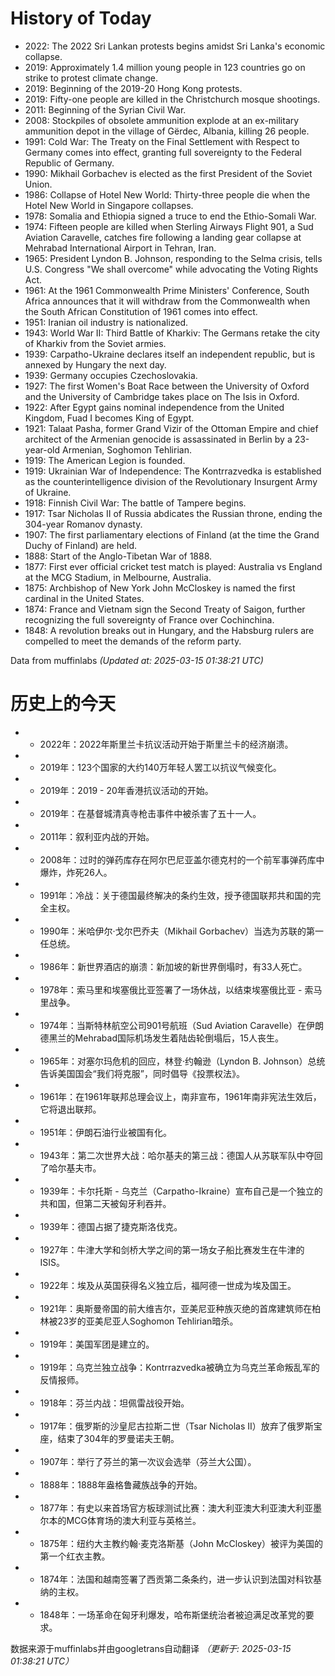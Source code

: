 # History of Today 

- 2022: The 2022 Sri Lankan protests begins amidst Sri Lanka's economic collapse.
- 2019: Approximately 1.4 million young people in 123 countries go on strike to protest climate change.
- 2019: Beginning of the 2019-20 Hong Kong protests.
- 2019: Fifty-one people are killed in the Christchurch mosque shootings.
- 2011: Beginning of the Syrian Civil War.
- 2008: Stockpiles of obsolete ammunition explode at an ex-military ammunition depot in the village of Gërdec, Albania, killing 26 people.
- 1991: Cold War: The Treaty on the Final Settlement with Respect to Germany comes into effect, granting full sovereignty to the Federal Republic of Germany.
- 1990: Mikhail Gorbachev is elected as the first President of the Soviet Union.
- 1986: Collapse of Hotel New World: Thirty-three people die when the Hotel New World in Singapore collapses.
- 1978: Somalia and Ethiopia signed a truce to end the Ethio-Somali War.
- 1974: Fifteen people are killed when Sterling Airways Flight 901, a Sud Aviation Caravelle, catches fire following a landing gear collapse at Mehrabad International Airport in Tehran, Iran.
- 1965: President Lyndon B. Johnson, responding to the Selma crisis, tells U.S. Congress "We shall overcome" while advocating the Voting Rights Act.
- 1961: At the 1961 Commonwealth Prime Ministers' Conference, South Africa announces that it will withdraw from the Commonwealth when the South African Constitution of 1961 comes into effect.
- 1951: Iranian oil industry is nationalized.
- 1943: World War II: Third Battle of Kharkiv: The Germans retake the city of Kharkiv from the Soviet armies.
- 1939: Carpatho-Ukraine declares itself an independent republic, but is annexed by Hungary the next day.
- 1939: Germany occupies Czechoslovakia.
- 1927: The first Women's Boat Race between the University of Oxford and the University of Cambridge takes place on The Isis in Oxford.
- 1922: After Egypt gains nominal independence from the United Kingdom, Fuad I becomes King of Egypt.
- 1921: Talaat Pasha, former Grand Vizir of the Ottoman Empire and chief architect of the Armenian genocide is assassinated in Berlin by a 23-year-old Armenian, Soghomon Tehlirian.
- 1919: The American Legion is founded.
- 1919: Ukrainian War of Independence: The Kontrrazvedka is established as the counterintelligence division of the Revolutionary Insurgent Army of Ukraine.
- 1918: Finnish Civil War: The battle of Tampere begins.
- 1917: Tsar Nicholas II of Russia abdicates the Russian throne, ending the 304-year Romanov dynasty.
- 1907: The first parliamentary elections of Finland (at the time the Grand Duchy of Finland) are held.
- 1888: Start of the Anglo-Tibetan War of 1888.
- 1877: First ever official cricket test match is played: Australia vs England at the MCG Stadium, in Melbourne, Australia.
- 1875: Archbishop of New York John McCloskey is named the first cardinal in the United States.
- 1874: France and Vietnam sign the Second Treaty of Saigon, further recognizing the full sovereignty of France over Cochinchina.
- 1848: A revolution breaks out in Hungary, and the Habsburg rulers are compelled to meet the demands of the reform party.

Data from muffinlabs
*(Updated at: 2025-03-15 01:38:21 UTC)*

# 历史上的今天 

- -  2022年：2022年斯里兰卡抗议活动开始于斯里兰卡的经济崩溃。
- -  2019年：123个国家的大约140万年轻人罢工以抗议气候变化。
- -  2019年：2019  -  20年香港抗议活动的开始。
- -  2019年：在基督城清真寺枪击事件中被杀害了五十一人。
- -  2011年：叙利亚内战的开始。
- -  2008年：过时的弹药库存在阿尔巴尼亚盖尔德克村的一个前军事弹药库中爆炸，炸死26人。
- -  1991年：冷战：关于德国最终解决的条约生效，授予德国联邦共和国的完全主权。
- -  1990年：米哈伊尔·戈尔巴乔夫（Mikhail Gorbachev）当选为苏联的第一任总统。
- -  1986年：新世界酒店的崩溃：新加坡的新世界倒塌时，有33人死亡。
- -  1978年：索马里和埃塞俄比亚签署了一场休战，以结束埃塞俄比亚 - 索马里战争。
- -  1974年：当斯特林航空公司901号航班（Sud Aviation Caravelle）在伊朗德黑兰的Mehrabad国际机场发生着陆齿轮倒塌后，15人丧生。
- -  1965年：对塞尔玛危机的回应，林登·约翰逊（Lyndon B. Johnson）总统告诉美国国会“我们将克服”，同时倡导《投票权法》。
- -  1961年：在1961年联邦总理会议上，南非宣布，1961年南非宪法生效后，它将退出联邦。
- -  1951年：伊朗石油行业被国有化。
- -  1943年：第二次世界大战：哈尔基夫的第三战：德国人从苏联军队中夺回了哈尔基夫市。
- -  1939年：卡尔托斯 - 乌克兰（Carpatho-Ikraine）宣布自己是一个独立的共和国，但第二天被匈牙利吞并。
- -  1939年：德国占据了捷克斯洛伐克。
- -  1927年：牛津大学和剑桥大学之间的第一场女子船比赛发生在牛津的ISIS。
- -  1922年：埃及从英国获得名义独立后，福阿德一世成为埃及国王。
- -  1921年：奥斯曼帝国的前大维吉尔，亚美尼亚种族灭绝的首席建筑师在柏林被23岁的亚美尼亚人Soghomon Tehlirian暗杀。
- -  1919年：美国军团是建立的。
- -  1919年：乌克兰独立战争：Kontrrazvedka被确立为乌克兰革命叛乱军的反情报师。
- -  1918年：芬兰内战：坦佩雷战役开始。
- -  1917年：俄罗斯的沙皇尼古拉斯二世（Tsar Nicholas II）放弃了俄罗斯宝座，结束了304年的罗曼诺夫王朝。
- -  1907年：举行了芬兰的第一次议会选举（芬兰大公国）。
- -  1888年：1888年盎格鲁藏族战争的开始。
- -  1877年：有史以来首场官方板球测试比赛：澳大利亚澳大利亚澳大利亚墨尔本的MCG体育场的澳大利亚与英格兰。
- -  1875年：纽约大主教约翰·麦克洛斯基（John McCloskey）被评为美国的第一个红衣主教。
- -  1874年：法国和越南签署了西贡第二条条约，进一步认识到法国对科钦基纳的主权。
- -  1848年：一场革命在匈牙利爆发，哈布斯堡统治者被迫满足改革党的要求。

数据来源于muffinlabs并由googletrans自动翻译
*（更新于: 2025-03-15 01:38:21 UTC）*